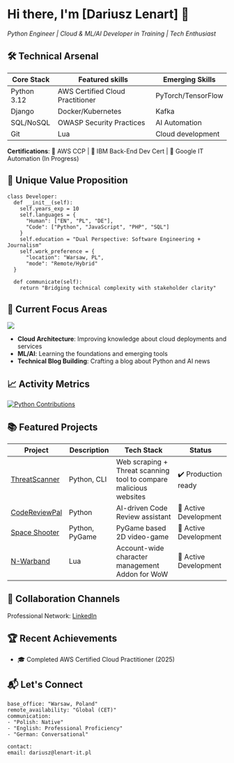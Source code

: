 # Hi there, I'm [Dariusz Lenart] 👋 
*Python Engineer | Cloud & ML/AI Developer in Training | Tech Enthusiast*

## 🛠️ Technical Arsenal

| **Core Stack**       | **Featured skills**       | **Emerging Skills**          |
|----------------------|---------------------------------|------------------------------|
| Python 3.12          | AWS Certified Cloud Practitioner | PyTorch/TensorFlow           |
| Django               | Docker/Kubernetes              | Kafka          |
| SQL/NoSQL            | OWASP Security Practices       | AI Automation         |
| Git                  | Lua                       | Cloud development             |

**Certifications**: 🏅 AWS CCP | 🏅 IBM Back-End Dev Cert | 🏅 Google IT Automation (In Progress)

## 🌟 Unique Value Proposition

```
class Developer:
  def __init__(self):
    self.years_exp = 10
    self.languages = {
      "Human": ["EN", "PL", "DE"],
      "Code": ["Python", "JavaScript", "PHP", "SQL"]
    }
    self.education = "Dual Perspective: Software Engineering + Journalism"
    self.work_preference = {
      "location": "Warsaw, PL",
      "mode": "Remote/Hybrid"
  }

  def communicate(self):
    return "Bridging technical complexity with stakeholder clarity"
```


## 🚀 Current Focus Areas
![](https://skillicons.dev/icons?i=aws,kubernetes,ai,pytorch,fastapi)

- **Cloud Architecture**: Improving knowledge about cloud deployments and services
- **ML/AI**: Learning the foundations and emerging tools
- **Technical Blog Building**: Crafting a blog about Python and AI news

## 📈 Activity Metrics

<!-- GitHub Stats -->
[![Python Contributions](https://github-readme-stats.vercel.app/api/top-langs/?username=LD-89&layout=compact&theme=vision-friendly-dark&hide=html,css)](https://github.com/LD-89)

## 📚 Featured Projects

| Project | Description | Tech Stack | Status |
|---------|-------------|------------|--------|
| [ThreatScanner](https://github.com/LD-89/ThreatScanner) | Python, CLI | Web scraping + Threat scanning tool to compare malicious websites | ✔️ Production ready |
| [CodeReviewPal](https://github.com/LD-89/CodeReviewPal) | Python | AI-driven Code Review assistant | 🚧 Active Development |
| [Space Shooter](https://github.com/LD-89/space_shooter) | Python, PyGame | PyGame based 2D video-game | 🚧 Active Development |
| [N-Warband](https://github.com/LD-89/N-Warband) | Lua | Account-wide character management Addon for WoW | 🚧 Active Development |

## 🤝 Collaboration Channels

Professional Network: [LinkedIn](https://www.linkedin.com/in/dariusz-lenart-294469131/)


## 🏆 Recent Achievements
- 🎓 Completed AWS Certified Cloud Practitioner (2025)

## 📬 Let's Connect
```
base_office: "Warsaw, Poland"
remote_availability: "Global (CET)"
communication:
- "Polish: Native"
- "English: Professional Proficiency"
- "German: Conversational"

contact:
email: dariusz@lenart-it.pl
```


